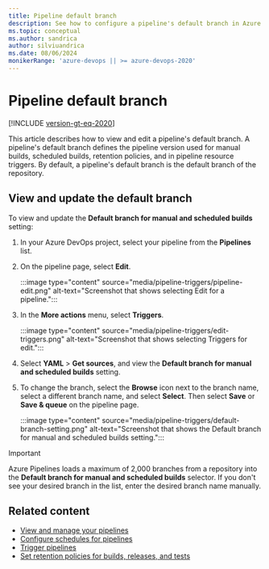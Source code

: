 ```yaml
---
title: Pipeline default branch
description: See how to configure a pipeline's default branch in Azure Pipelines.
ms.topic: conceptual
ms.author: sandrica
author: silviuandrica
ms.date: 08/06/2024
monikerRange: 'azure-devops || >= azure-devops-2020'
---
```


# Pipeline default branch

[!INCLUDE [version-gt-eq-2020](../../includes/version-gt-eq-2020.md)]

This article describes how to view and edit a pipeline's default branch. A pipeline's default branch defines the pipeline version used for manual builds, scheduled builds, retention policies, and in pipeline resource triggers. By default, a pipeline's default branch is the default branch of the repository.

## View and update the default branch

To view and update the **Default branch for manual and scheduled builds** setting:

1. In your Azure DevOps project, select your pipeline from the **Pipelines** list.
1. On the pipeline page, select **Edit**.

   :::image type="content" source="media/pipeline-triggers/pipeline-edit.png" alt-text="Screenshot that shows selecting Edit for a pipeline."::: 

1. In the **More actions** menu, select **Triggers**.

   :::image type="content" source="media/pipeline-triggers/edit-triggers.png" alt-text="Screenshot that shows selecting Triggers for edit."::: 

1. Select **YAML** > **Get sources**, and view the **Default branch for manual and scheduled builds** setting.

1. To change the branch, select the **Browse** icon next to the branch name, select a different branch name, and select **Select**. Then select **Save** or **Save & queue** on the pipeline page.

   :::image type="content" source="media/pipeline-triggers/default-branch-setting.png" alt-text="Screenshot that shows the Default branch for manual and scheduled builds setting."::: 

> [!IMPORTANT]
> Azure Pipelines loads a maximum of 2,000 branches from a repository into the **Default branch for manual and scheduled builds** selector. If you don't see your desired branch in the list, enter the desired branch name manually.

## Related content
- [View and manage your pipelines](../create-first-pipeline.md#view-and-manage-your-pipelines)
- [Configure schedules for pipelines](scheduled-triggers.md)
- [Trigger pipelines](pipeline-triggers.md)
- [Set retention policies for builds, releases, and tests](../policies/retention.md)
